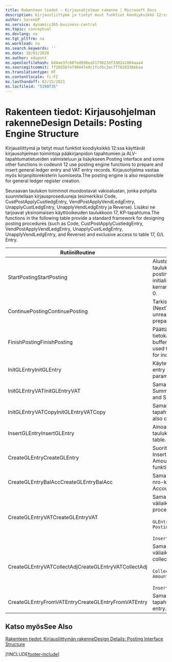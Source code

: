```yaml
---
title: Rakenteen tiedot – Kirjausohjelman rakenne | Microsoft Docs
description: Kirjausliittymä ja tietyt muut funktiot koodiyksikkö 12:ssa käyttävät kirjausohjelman toimintoja pääkirjanpidon tapahtumien ja ALV-tapahtumatietueiden valmisteluun ja lisäykseen. Kirjausohjelma vastaa myös kirjanpitorekisterin luomisesta.
author: SorenGP
ms.service: dynamics365-business-central
ms.topic: conceptual
ms.devlang: na
ms.tgt_pltfrm: na
ms.workload: na
ms.search.keywords: ''
ms.date: 10/01/2020
ms.author: edupont
ms.openlocfilehash: 6d4ae3fc68fed690ea5179623df3382a1804aaa4
ms.sourcegitcommit: ff2b55b7e790447e0c1fcd5c2ec7f7610338ebaa
ms.translationtype: HT
ms.contentlocale: fi-FI
ms.lasthandoff: 02/15/2021
ms.locfileid: "5390735"
---
```

# <a name="design-details-posting-engine-structure"></a><span data-ttu-id="af161-104">Rakenteen tiedot: Kirjausohjelman rakenne</span><span class="sxs-lookup"><span data-stu-id="af161-104">Design Details: Posting Engine Structure</span></span>
<span data-ttu-id="af161-105">Kirjausliittymä ja tietyt muut funktiot koodiyksikkö 12:ssa käyttävät kirjausohjelman toimintoja pääkirjanpidon tapahtumien ja ALV-tapahtumatietueiden valmisteluun ja lisäykseen.</span><span class="sxs-lookup"><span data-stu-id="af161-105">Posting interface and some other functions in codeunit 12 use posting engine functions to prepare and insert general ledger entry and VAT entry records.</span></span> <span data-ttu-id="af161-106">Kirjausohjelma vastaa myös kirjanpitorekisterin luomisesta.</span><span class="sxs-lookup"><span data-stu-id="af161-106">The posting engine is also responsible for general ledger register creation.</span></span>  
  
 <span data-ttu-id="af161-107">Seuraavan taulukon toiminnot muodostavat vakioalustan, jonka pohjalta suunnitellaan kirjausproseduureja (esimerkiksi Code, CustPostApplyCustledgEntry, VendPostApplyVendLedgEntry, UnapplyCustLedgEntry, UnapplyVendLedgEntry ja Reverse). Lisäksi ne tarjoavat yksinomaisen käyttöoikeuden taulukkoon 17, KP-tapahtuma.</span><span class="sxs-lookup"><span data-stu-id="af161-107">The functions in the following table provide a standard framework for designing posting procedures (such as Code, CustPostApplyCustledgEntry, VendPostApplyVendLedgEntry, UnapplyCustLedgEntry, UnapplyVendLedgEntry, and Reverse) and exclusive access to table 17, G/L Entry.</span></span>  
  
|<span data-ttu-id="af161-108">Rutiini</span><span class="sxs-lookup"><span data-stu-id="af161-108">Routine</span></span>|<span data-ttu-id="af161-109">Description</span><span class="sxs-lookup"><span data-stu-id="af161-109">Description</span></span>|  
|-------------|---------------------------------------|  
|<span data-ttu-id="af161-110">StartPosting</span><span class="sxs-lookup"><span data-stu-id="af161-110">StartPosting</span></span>|<span data-ttu-id="af161-111">Alustaa kirjauspuskurin TempGLEntryBuf, lukitsee G/L Entry- ja VAT Entry -taulukot ja alustaa kirjanpitojakson, KP-rekisterin ja vaihtokurssin.</span><span class="sxs-lookup"><span data-stu-id="af161-111">Initializes posting buffer TempGLEntryBuf, locks G/L Entry and VAT Entry tables, and initializes Accounting Period, G/L Register, and Exchange Rate.</span></span> <span data-ttu-id="af161-112">Tulisi kutsua vain kerran, sitten NextEntryNo on 0.</span><span class="sxs-lookup"><span data-stu-id="af161-112">Should be called only once, then NextEntryNo is 0.</span></span>|  
|<span data-ttu-id="af161-113">ContinuePosting</span><span class="sxs-lookup"><span data-stu-id="af161-113">ContinuePosting</span></span>|<span data-ttu-id="af161-114">Tarkistaa ja kirjaa edellisen tapahtuman lisäysksen ei-realisoitununeen ALV:n (NextTransactionNo) ja valmistelee seuraavan rivin kirjauksen.</span><span class="sxs-lookup"><span data-stu-id="af161-114">Checks and posts unrealized VAT for previous transaction increment NextTransactionNo and prepares post of next line.</span></span>|  
|<span data-ttu-id="af161-115">FinishPosting</span><span class="sxs-lookup"><span data-stu-id="af161-115">FinishPosting</span></span>|<span data-ttu-id="af161-116">Päättää kirjauksen lisäämällä kirjanpitotapahtumat väliaikaisesta puskurista tietokantataulukkoon.</span><span class="sxs-lookup"><span data-stu-id="af161-116">Completes posting by inserting G/L entries from temporary buffer into database table.</span></span> <span data-ttu-id="af161-117">Käytetään aina StartPosting-rutiinin kanssa.</span><span class="sxs-lookup"><span data-stu-id="af161-117">Always used together with StartPosting.</span></span> <span data-ttu-id="af161-118">Tarkistaa mahdolliset epäyhtenäisyydet.</span><span class="sxs-lookup"><span data-stu-id="af161-118">Checks for inconsistencies.</span></span>|  
|<span data-ttu-id="af161-119">InitGLEntry</span><span class="sxs-lookup"><span data-stu-id="af161-119">InitGLEntry</span></span>|<span data-ttu-id="af161-120">Käytetään alustamaan uusi KP-tapahtuma yleisen</span><span class="sxs-lookup"><span data-stu-id="af161-120">Used to initialize new G/L entry for Gen.</span></span> <span data-ttu-id="af161-121">päiväkirjan riville.</span><span class="sxs-lookup"><span data-stu-id="af161-121">Jnl Line.</span></span> <span data-ttu-id="af161-122">Palauttaa GLEntry:n parametrina.</span><span class="sxs-lookup"><span data-stu-id="af161-122">Returns GLEntry as parameter.</span></span>|  
|<span data-ttu-id="af161-123">InitGLEntryVAT</span><span class="sxs-lookup"><span data-stu-id="af161-123">InitGLEntryVAT</span></span>|<span data-ttu-id="af161-124">Sama kuin InitGLEntry, mutta määrittää myös vastatilin numeron ja SummarizeVAT-tiedon.</span><span class="sxs-lookup"><span data-stu-id="af161-124">Same as InitGLEntry, but also assigns Bal. Account No. and SummarizeVAT.</span></span>|  
|<span data-ttu-id="af161-125">InitGLEntryVATCopy</span><span class="sxs-lookup"><span data-stu-id="af161-125">InitGLEntryVATCopy</span></span>|<span data-ttu-id="af161-126">Samanlainen kuin InitGLEntryVAT, mutta myös kopioi kirjausryhmien tiedot ALV-tapahtumista ennen SummarizeVAT-toimintoa.</span><span class="sxs-lookup"><span data-stu-id="af161-126">Similar to InitGLEntryVAT, but also copies posting groups data from VAT Entry before SummarizeVAT.</span></span>|  
|<span data-ttu-id="af161-127">InsertGLEntry</span><span class="sxs-lookup"><span data-stu-id="af161-127">InsertGLEntry</span></span>|<span data-ttu-id="af161-128">Ainoa toiminto, joka lisää KP-tapahtuman yleiseen TempGLEntryBuf-taulukkoon.</span><span class="sxs-lookup"><span data-stu-id="af161-128">The only function that inserts G/L entry into global TempGLEntryBuf table.</span></span> <span data-ttu-id="af161-129">Käytä aina tätä toimintoa lisäämiseen.</span><span class="sxs-lookup"><span data-stu-id="af161-129">Always use this function for insert.</span></span>|  
|<span data-ttu-id="af161-130">CreateGLEntry</span><span class="sxs-lookup"><span data-stu-id="af161-130">CreateGLEntry</span></span>|<span data-ttu-id="af161-131">Suorittaa InitGLEntry-funktion, määrittää lisävaluutan summan ja sitten suorittaa InsertGLEntry-funktion.</span><span class="sxs-lookup"><span data-stu-id="af161-131">Performs an InitGLEntry, assigns Additional Currency Amount, and then performs InsertGLEntry.</span></span> <span data-ttu-id="af161-132">Korvaa useita koodirivejä yhdellä funktiokutsulla.</span><span class="sxs-lookup"><span data-stu-id="af161-132">Replaces several lines of code with a single function call.</span></span>|  
|<span data-ttu-id="af161-133">CreateGLEntryBalAcc</span><span class="sxs-lookup"><span data-stu-id="af161-133">CreateGLEntryBalAcc</span></span>|<span data-ttu-id="af161-134">Sama kuin CreateGLEntry, mutta myös määrittää Vastatilin tyyppi- ja Vastatilin nro-kentät.</span><span class="sxs-lookup"><span data-stu-id="af161-134">Same as CreateGLEntry, but also assigns Bal. Account Type and Bal. Account No.</span></span>|  
|<span data-ttu-id="af161-135">CreateGLEntryVAT</span><span class="sxs-lookup"><span data-stu-id="af161-135">CreateGLEntryVAT</span></span>|<span data-ttu-id="af161-136">Sama kuin CreateGLEntry, mutta kirjausryhmien lisäkäsittely ja tallennus väliaikaiseen ALV-puskuriin:</span><span class="sxs-lookup"><span data-stu-id="af161-136">Same as CreateGLEntry, but with additional processing for posting groups and saving to temporary VAT buffer:</span></span><br /><br /> `GLEntry.CopyPostingGroupsFromDtldCVBuf(DtldCVLedgEntryBuf,GenJnlLine."Gen. Posting Type");`<br /><br /> `InsertVATEntriesFromTemp(DtldCVLedgEntryBuf,GLEntry);`|  
|<span data-ttu-id="af161-137">CreateGLEntryVATCollectAdj</span><span class="sxs-lookup"><span data-stu-id="af161-137">CreateGLEntryVATCollectAdj</span></span>|<span data-ttu-id="af161-138">Sama kuin CreateGLEntry, mutta muutosten lisäkokoelmalla ja tallennus väliaikaiseen ALV-puskuriin:</span><span class="sxs-lookup"><span data-stu-id="af161-138">Same as CreateGLEntry, but with additional collection of adjustments and saving to temporary VAT buffer:</span></span><br /><br /> `CollectAdjustment(AdjAmount,GLEntry.Amount,GLEntry."Additional-Currency Amount",OriginalDateSet);`<br /><br /> `InsertVATEntriesFromTemp(DtldCVLedgEntryBuf,GLEntry);`|  
|<span data-ttu-id="af161-139">CreateGLEntryFromVATEntry</span><span class="sxs-lookup"><span data-stu-id="af161-139">CreateGLEntryFromVATEntry</span></span>|<span data-ttu-id="af161-140">Sama kuin CreateGLEntry, mutta myös kopioi kirjausryhmät ALV-tapahtumasta.</span><span class="sxs-lookup"><span data-stu-id="af161-140">Same as CreateGLEntry, but also copies posting groups from VAT entry.</span></span>|  
  
## <a name="see-also"></a><span data-ttu-id="af161-141">Katso myös</span><span class="sxs-lookup"><span data-stu-id="af161-141">See Also</span></span>  
 [<span data-ttu-id="af161-142">Rakenteen tiedot: Kirjausliittymän rakenne</span><span class="sxs-lookup"><span data-stu-id="af161-142">Design Details: Posting Interface Structure</span></span>](design-details-posting-interface-structure.md)

[!INCLUDE[footer-include](includes/footer-banner.md)]